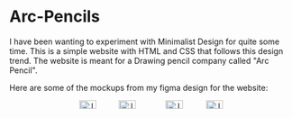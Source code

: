 ﻿# Arc-Pencils

I have been wanting to experiment with Minimalist Design for quite some time. This is a simple website with HTML and CSS that follows this design trend. The website is meant for a Drawing pencil company called "Arc Pencil".

Here are some of the mockups from my figma design for the website: 
<div style="text-align: center; display: flex; flex-wrap: wrap; gap: 5px; justify-content: center;">
  <div>
    <img style="width: 45%;" src="https://github.com/user-attachments/assets/4412e108-8f70-4550-9a4b-bfccc0d65aad" alt="Image 1">
    <img style="width: 45%;" src="https://github.com/user-attachments/assets/0ebc8a5a-15c6-469b-b23e-fd643d5d7fa8" alt="Image 2">
  </div>
  
  <div>
    <img style="width: 45%;" src="https://github.com/user-attachments/assets/1a6c6c8b-9bbd-4b22-8100-7fd269910ba7" alt="Image 3">
    <img style="width: 45%;" src="https://github.com/user-attachments/assets/03b062ca-5f4b-452a-aea4-2b6403db7650" alt="Image 4">
  </div>
</div>




